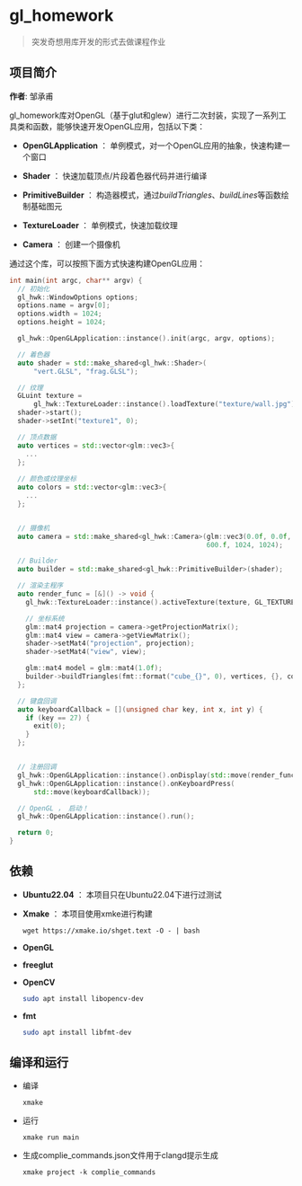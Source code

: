 # gl_homework

> 突发奇想用库开发的形式去做课程作业

## 项目简介

**作者**: 邹承甫

gl_homework库对OpenGL（基于glut和glew）进行二次封装，实现了一系列工具类和函数，能够快速开发OpenGL应用，包括以下类：

- **OpenGLApplication** ： 单例模式，对一个OpenGL应用的抽象，快速构建一个窗口

- **Shader** ： 快速加载顶点/片段着色器代码并进行编译

- **PrimitiveBuilder** ： 构造器模式，通过*buildTriangles*、*buildLines*等函数绘制基础图元

- **TextureLoader** ： 单例模式，快速加载纹理

- **Camera** ： 创建一个摄像机


通过这个库，可以按照下面方式快速构建OpenGL应用：
```cpp
int main(int argc, char** argv) {
  // 初始化
  gl_hwk::WindowOptions options;
  options.name = argv[0];
  options.width = 1024;
  options.height = 1024;

  gl_hwk::OpenGLApplication::instance().init(argc, argv, options);

  // 着色器
  auto shader = std::make_shared<gl_hwk::Shader>(
      "vert.GLSL", "frag.GLSL");

  // 纹理
  GLuint texture =
      gl_hwk::TextureLoader::instance().loadTexture("texture/wall.jpg");
  shader->start();
  shader->setInt("texture1", 0);

  // 顶点数据
  auto vertices = std::vector<glm::vec3>{
    ...
  };
 
  // 颜色或纹理坐标
  auto colors = std::vector<glm::vec3>{     
    ...  
  };


  // 摄像机
  auto camera = std::make_shared<gl_hwk::Camera>(glm::vec3(0.0f, 0.0f, -3.0f),
                                                 600.f, 1024, 1024);

  // Builder
  auto builder = std::make_shared<gl_hwk::PrimitiveBuilder>(shader);

  // 渲染主程序
  auto render_func = [&]() -> void {
    gl_hwk::TextureLoader::instance().activeTexture(texture, GL_TEXTURE0);

    // 坐标系统
    glm::mat4 projection = camera->getProjectionMatrix();
    glm::mat4 view = camera->getViewMatrix();
    shader->setMat4("projection", projection);
    shader->setMat4("view", view);

    glm::mat4 model = glm::mat4(1.0f);
    builder->buildTriangles(fmt::format("cube_{}", 0), vertices, {}, colors, model);
  };

  // 键盘回调
  auto keyboardCallback = [](unsigned char key, int x, int y) {
    if (key == 27) {
      exit(0);
    } 
  };


  // 注册回调
  gl_hwk::OpenGLApplication::instance().onDisplay(std::move(render_func));
  gl_hwk::OpenGLApplication::instance().onKeyboardPress(
      std::move(keyboardCallback));

  // OpenGL ， 启动！
  gl_hwk::OpenGLApplication::instance().run();

  return 0;
}
```

## 依赖

- **Ubuntu22.04** ： 本项目只在Ubuntu22.04下进行过测试

- **Xmake** ： 本项目使用xmke进行构建
    ```baseh
    wget https://xmake.io/shget.text -O - | bash
    ```
- **OpenGL**

- **freeglut**

- **OpenCV**
   ```bash
   sudo apt install libopencv-dev
   ```

- **fmt**
  ```bash
  sudo apt install libfmt-dev
  ```

## 编译和运行

- 编译
    ```
    xmake
    ```

- 运行
    ```
    xmake run main
    ```

- 生成complie_commands.json文件用于clangd提示生成
    ```
    xmake project -k complie_commands
    ```